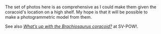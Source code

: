 The set of photos here is as comprehensive as I could make them given the coracoid's location on a high shelf. My hope is that it will be possible to make a photogrammetric model from them.

See also [<i>What’s up with the Brachiosaurus coracoid?</i>](https://svpow.com/2010/01/25/whats-up-with-the-brachiosaurus-coracoid/) at SV-POW!.
